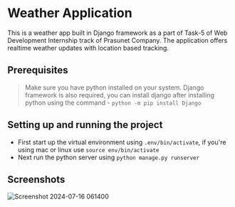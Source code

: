 # Weather Application
This is a weather app built in Django framework as a part of Task-5 of Web Development Internship track of Prasunet Company.
The application offers realtime weather updates with location based tracking.

## Prerequisites
> Make sure you have python installed on your system.
> Django framework is also required, you can install django after installing python using the command - `python -m pip install Django`

## Setting up and running the project

- First start up the virtual environment using `.env/bin/activate`, if you're using mac or linux use `source env/bin/activate`
- Next run the python server using `python manage.py runserver`

## Screenshots

![Screenshot 2024-07-16 061400](https://github.com/user-attachments/assets/d77377a2-0392-4a79-b19d-8bc8c3e7dbe5)
